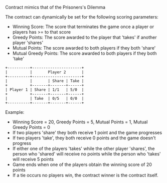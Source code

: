 Contract mimics that of the Prisoners's Dilemma

The contract can dynamically be set for the following scoring parameters:
- Winning Score: The score that terminates the game once a player or players has >= to that score
- Greedy Points: The score awarded to the player that 'takes' if another player 'shares'
- Mutual Points: The score awarded to both players if they both 'share'
- Mutual Greedy Points: The score awarded to both players if they both 'take'

```
+----------+----------------------+
|          |       Player 2       |
+----------+----------------------+
|          |       | Share | Take |
+          +-------+-------+------+
| Player 1 | Share | 1/1   | 5/0  |
+          +-------+-------+------+
|          | Take  | 0/5   | 0/0  |
+----------+-------+-------+------+
```
Example:
- Winning Score = 20, Greedy Points = 5, Mutual Points = 1, Mutual Greedy Points = 0
- If two players 'share' they both receive 1 point and the game progresses
- If two players 'take', they both receive 0 points and the game doesn't progress
- If either one of the players 'takes' while the other player 'shares', the person who 'shared' will receive no points while the person who 'takes' will receive 5 points
- Game ends when one of the players obtain the winning score of 20 points
- If a tie occurs no players win, the contract winner is the contract itself.
